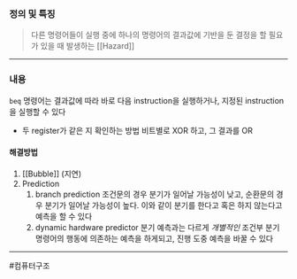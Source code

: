 ### 정의 및 특징
>다른 명령어들이 실행 중에 하나의 명령어의 결과값에 기반을 둔 결정을 할 필요가 있을 때 발생하는 [[Hazard]]
---
###  내용
`beq` 명령어는 결과값에 따라 바로 다음 instruction을 실행하거나, 지정된 instruction을 실행할 수 있다

- 두 register가 같은 지 확인하는 방법
	 비트별로 XOR 하고, 그 결과를 OR

#### 해결방법
1. [[Bubble]] (지연)
2. Prediction
	1. branch prediction
		 조건문의 경우 분기가 일어날 가능성이 낮고, 순환문의 경우 분기가 일어날 가능성이 높다.
		 이와 같이 분기를 한다고 혹은 하지 않는다고 예측을 할 수 있다
	 1. dynamic hardware predictor
		 분기 예측과는 다르게 *개별적인* 조건부 분기 명령어의 행동에 의존하는 예측을 하게되고, 진행 도중 예측을 바꿀 수 있다

---
#컴퓨터구조 